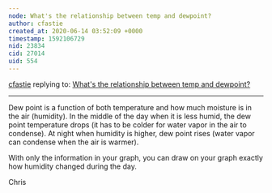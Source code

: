 ```yaml
---
node: What's the relationship between temp and dewpoint?
author: cfastie
created_at: 2020-06-14 03:52:09 +0000
timestamp: 1592106729
nid: 23834
cid: 27014
uid: 554
---
```




[cfastie](../profile/cfastie) replying to: [What's the relationship between temp and dewpoint?](../notes/kgradow1/06-12-2020/what-s-the-relationship-between-temp-and-dewpoint)

----
Dew point is a function of both temperature and how much moisture is in the air (humidity). In the middle of the day when it is less humid, the dew point temperature drops (it has to be colder for water vapor in the air to condense). At night when humidity is higher, dew point rises (water vapor can condense when the air is warmer). 

With only the information in your graph, you can draw on your graph exactly how humidity changed during the day.

Chris